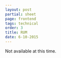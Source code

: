 ```yaml
---
layout: post
partial: sheet
page: frontend
tags: technical
order: 3
title: RUM
date: 6-10-2015
---
```

Not available at this time.